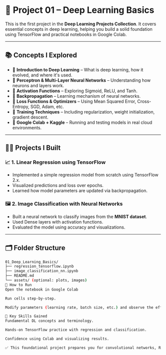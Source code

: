 # 🧠 Project 01 – Deep Learning Basics

This is the first project in the **Deep Learning Projects Collection**. It covers essential concepts in deep learning, helping you build a solid foundation using TensorFlow and practical notebooks in Google Colab.

---

## 📚 Concepts I Explored

- 🔹 **Introduction to Deep Learning** – What is deep learning, how it evolved, and where it's used.
- 🔹 **Perceptron & Multi-Layer Neural Networks** – Understanding how neurons and layers work.
- 🔹 **Activation Functions** – Exploring Sigmoid, ReLU, and Tanh.
- 🔹 **Backpropagation** – Learning mechanism of neural networks.
- 🔹 **Loss Functions & Optimizers** – Using Mean Squared Error, Cross-Entropy, SGD, Adam, etc.
- 🔹 **Training Techniques** – Including regularization, weight initialization, gradient descent.
- 🔹 **Google Colab + Kaggle** – Running and testing models in real cloud environments.

---

## 👨‍💻 Projects I Built

### 📈 1. Linear Regression using TensorFlow  
- Implemented a simple regression model from scratch using TensorFlow 2.x.
- Visualized predictions and loss over epochs.
- Learned how model parameters are updated via backpropagation.

### 🖼️ 2. Image Classification with Neural Networks  
- Built a neural network to classify images from the **MNIST dataset**.
- Used Dense layers with activation functions.
- Evaluated the model using accuracy and visualizations.

---

## 🗂️ Folder Structure

```bash
01_Deep_Learning_Basics/
├── regression_tensorflow.ipynb
├── image_classification_nn.ipynb
├── README.md
└── assets/ (optional: plots, images)
🚀 How to Run
Open the notebook in Google Colab

Run cells step-by-step.

Modify parameters (learning rate, batch size, etc.) and observe the effects.

🧠 Key Skills Gained
Fundamental DL concepts and terminology.

Hands-on TensorFlow practice with regression and classification.

Confidence using Colab and visualizing results.

✅ This foundational project prepares you for convolutional networks, RNNs, and more advanced deep learning tasks ahead.